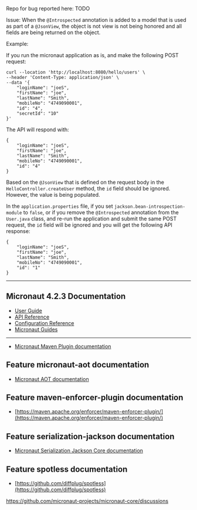 Repo for bug reported here: TODO

Issue:
When the `@Introspected` annotation is added to a model that is used as part of a `@JsonView`, the object is not view is not being honored and all fields are being returned on the object.

Example:

If you run the micronaut application as is, and make the following POST request:
```
curl --location 'http://localhost:8080/hello/users' \
--header 'Content-Type: application/json' \
--data '{
    "loginName": "joeS",
    "firstName": "joe",
    "lastName": "Smith",
    "mobileNo": "4749090001",
    "id": "4",
    "secretId": "10"
}'
```
The API will respond with:
```
{
    "loginName": "joeS",
    "firstName": "joe",
    "lastName": "Smith",
    "mobileNo": "4749090001",
    "id": "4"
}
```

Based on the `@JsonView` that is defined on the request body in the `HelloController.createUser` method, the `id` field should be ignored. However, the value is being populated.

In the `application.properties` file, if you set `jackson.bean-introspection-module` to `false`, or if you remove the `@Introspected` annotation from the `User.java` class, and re-run the application and submit the same POST request, the `id` field will be ignored and you will get the following API response:

```
{
    "loginName": "joeS",
    "firstName": "joe",
    "lastName": "Smith",
    "mobileNo": "4749090001",
    "id": "1"
}
```
---

## Micronaut 4.2.3 Documentation

- [User Guide](https://docs.micronaut.io/4.2.3/guide/index.html)
- [API Reference](https://docs.micronaut.io/4.2.3/api/index.html)
- [Configuration Reference](https://docs.micronaut.io/4.2.3/guide/configurationreference.html)
- [Micronaut Guides](https://guides.micronaut.io/index.html)
---

- [Micronaut Maven Plugin documentation](https://micronaut-projects.github.io/micronaut-maven-plugin/latest/)
## Feature micronaut-aot documentation

- [Micronaut AOT documentation](https://micronaut-projects.github.io/micronaut-aot/latest/guide/)


## Feature maven-enforcer-plugin documentation

- [https://maven.apache.org/enforcer/maven-enforcer-plugin/](https://maven.apache.org/enforcer/maven-enforcer-plugin/)


## Feature serialization-jackson documentation

- [Micronaut Serialization Jackson Core documentation](https://micronaut-projects.github.io/micronaut-serialization/latest/guide/)


## Feature spotless documentation

- [https://github.com/diffplug/spotless](https://github.com/diffplug/spotless)


https://github.com/micronaut-projects/micronaut-core/discussions
